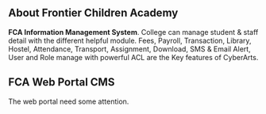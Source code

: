 ## About Frontier Children Academy
**FCA Information Management System**. College can manage student & staff detail with the different helpful module.
Fees, Payroll, Transaction, Library, Hostel, Attendance, Transport, Assignment, Download, SMS & Email Alert, User and Role manage with powerful ACL are the Key features of CyberArts. 

## FCA Web Portal CMS
The web portal need some attention.
